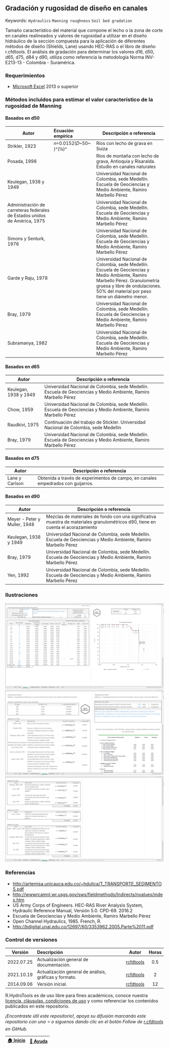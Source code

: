 ## Gradación y rugosidad de diseño en canales
Keywords: `Hydraulics` `Manning roughness` `Soil bed gradation` 

Tamaño característico del material que compone el lecho o la zona de corte en canales realineados y valores de rugosidad a utilizar en el diseño hidráulico de la sección compuesta para la aplicación de diferentes métodos de diseño (Shields, Lane) usando HEC-RAS o el libro de diseño r.cfdtools. El análisis de gradación para determinar los valores d16, d50, d65, d75, d84 y d90, utiliza como referencia la metodología Norma INV-E213-13 - Colombia - Suramérica.


### Requerimientos

* [Microsoft Excel](https://www.microsoft.com/en-us/microsoft-365/excel) 2013 o superior


### Métodos incluidos para estimar el valor característico de la rugosidad de Manning


#### Basados en d50
| Autor                                                                      | Ecuación empírica           | Descripción o referencia                                                                                                                                                                                          |
|----------------------------------------------------------------------------|:----------------------------|-------------------------------------------------------------------------------------------------------------------------------------------------------------------------------------------------------------------|
| Strikler, 1923                                                             | 𝑛=0.0152(𝐷~50~ )^(1⁄6)^   | Ríos con lecho de grava en Suiza                                                                                                                                                                                  |                                                                                                                                                                                  
| Posada, 1998                                                               |                             | Ríos de montaña con lecho de grava, Antioquia y Risaralda. Estudio en canales naturales                                                                                                                           |                                                                                                                           
| Keulegan, 1938 y 1949                                                      |                             | Universidad Nacional de Colombia, sede Medellín. Escuela de Geociencias y Medio Ambiente, Ramiro Marbello Pérez                                                                                                   |                                                                                                   
| Administración de carreteras federales de Estados unidos de América, 1975 |                             | Universidad Nacional de Colombia, sede Medellín. Escuela de Geociencias y Medio Ambiente, Ramiro Marbello Pérez                                                                                                   |                                                                                                   
| Simons y Senturk, 1976                                                     |                             | Universidad Nacional de Colombia, sede Medellín. Escuela de Geociencias y Medio Ambiente, Ramiro Marbello Pérez                                                                                                   |                                                                                                   
| Garde y Raju, 1978                                                         |                             | Universidad Nacional de Colombia, sede Medellín. Escuela de Geociencias y Medio Ambiente, Ramiro Marbello Pérez. Granulometría gruesa y libre de ondulaciones. 50% del material por peso tiene un diámetro menor. | 
| Bray, 1979                                                                 |                             | Universidad Nacional de Colombia, sede Medellín. Escuela de Geociencias y Medio Ambiente, Ramiro Marbello Pérez                                                                                                   |                                                                                                   
| Subramanya, 1982                                                           |                             | Universidad Nacional de Colombia, sede Medellín. Escuela de Geociencias y Medio Ambiente, Ramiro Marbello Pérez                                                                                                   |                                                                                                   


#### Basados en d65
| Autor                  | Descripción o referencia                                                                                        |
|------------------------|-----------------------------------------------------------------------------------------------------------------|
| Keulegan, 1938 y 1949  | Universidad Nacional de Colombia, sede Medellín. Escuela de Geociencias y Medio Ambiente, Ramiro Marbello Pérez |                        
| Chow, 1959             | Universidad Nacional de Colombia, sede Medellín. Escuela de Geociencias y Medio Ambiente, Ramiro Marbello Pérez |                                       
| Raudkivi, 1975         | Continuación del trabajo de Stickler. Universidad Nacional de Colombia, sede Medellín                           | 
| Bray, 1979             | Universidad Nacional de Colombia, sede Medellín. Escuela de Geociencias y Medio Ambiente, Ramiro Marbello Pérez |                       


#### Basados en d75
| Autor          | Descripción o referencia                                                         |
|----------------|----------------------------------------------------------------------------------|
| Lane y Carlson | Obtenida a través de experimentos de campo, en canales empedrados con guijarros. | 


#### Basados en d90
| Autor                        | Descripción o referencia                                                                                                         |
|------------------------------|----------------------------------------------------------------------------------------------------------------------------------|
| Meyer - Peter y Muller, 1948 | Mezclas de materiales de fondo con una significativa muestra de materiales granulométricos d90, tiene en cuenta el acorazamiento | 
| Keulegan, 1938 y 1949        | Universidad Nacional de Colombia, sede Medellín. Escuela de Geociencias y Medio Ambiente, Ramiro Marbello Pérez                  |                  
| Bray, 1979                   | Universidad Nacional de Colombia, sede Medellín. Escuela de Geociencias y Medio Ambiente, Ramiro Marbello Pérez                  |                  
| Yen, 1992                    | Universidad Nacional de Colombia, sede Medellín. Escuela de Geociencias y Medio Ambiente, Ramiro Marbello Pérez                  |                  


### Ilustraciones

![R.HydroTools.GradacionRugosidad.Screenshot1](https://github.com/rcfdtools/R.HydroTools/blob/main/GradacionRugosidad/Screenshot/Screenshot1.png)
![R.HydroTools.GradacionRugosidad.Screenshot2](https://github.com/rcfdtools/R.HydroTools/blob/main/GradacionRugosidad/Screenshot/Screenshot2.png)
![R.HydroTools.GradacionRugosidad.Screenshot3](https://github.com/rcfdtools/R.HydroTools/blob/main/GradacionRugosidad/Screenshot/Screenshot3.png)


### Referencias

* http://artemisa.unicauca.edu.co/~hdulica/T_TRANSPORTE_SEDIMENTOS.pdf
* http://wwwrcamnl.wr.usgs.gov/sws/fieldmethods/Indirects/nvalues/index.htm
* US Army Corps of Engineers. HEC-RAS River Analysis System, Hydraulic Reference Manual, Versión 5.0. CPD-69. 2016.2
* Escuela de Geociencias y Medio Ambiente, Ramiro Marbello Pérez
* Open Channel Hydraulics, 1985. French, R.
* http://bdigital.unal.edu.co/12697/60/3353962.2005.Parte%2011.pdf


### Control de versiones

| Versión     | Descripción                                            | Autor                                      | Horas |
|-------------|:-------------------------------------------------------|--------------------------------------------|:-----:|
| 2022.07.25  | Actualización general de documentación.                | [rcfdtools](https://github.com/rcfdtools)  |  0.5  |
| 2021.10.19  | Actualización general de análisis, gráficas y formato. | [rcfdtools](https://github.com/rcfdtools)  |   2   |
| 2014.09.06  | Versión inicial.                                       | [rcfdtools](https://github.com/rcfdtools)  |  12   |


R.HydroTools es de uso libre para fines académicos, conoce nuestra [licencia, cláusulas, condiciones de uso](https://github.com/rcfdtools/R.HydroTools/wiki/License) y como referenciar los contenidos publicados en este repositorio.

_¡Encontraste útil este repositorio!, apoya su difusión marcando este repositorio con una ⭐ o síguenos dando clic en el botón Follow de [r.cfdtools](https://github.com/rcfdtools) en GitHub._

| [:house: Inicio](https://github.com/rcfdtools/R.HydroTools/wiki) | [:beginner: Ayuda](https://github.com/rcfdtools/R.HydroTools/discussions/18) |
|------------------------------------------------------------------|-------------------------------------------------------------------------------|
